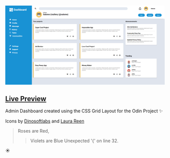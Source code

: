 ![Final result of my project](result.png "Result")

## [Live Preview](https://salomelhuillery.github.io/TOP-Project-AdminDashboard/)

Admin Dashboard created using the CSS Grid Layout for the Odin Project :sparkles:

Icons by [Dinosoftlabs](https://www.flaticon.com/authors/dinosoftlabs) and [Laura Reen](https://www.iconfinder.com/laurareen)

>Roses are Red, 
>>Violets are Blue 
>>Unexpected '{' on line 32.

:sunny:
